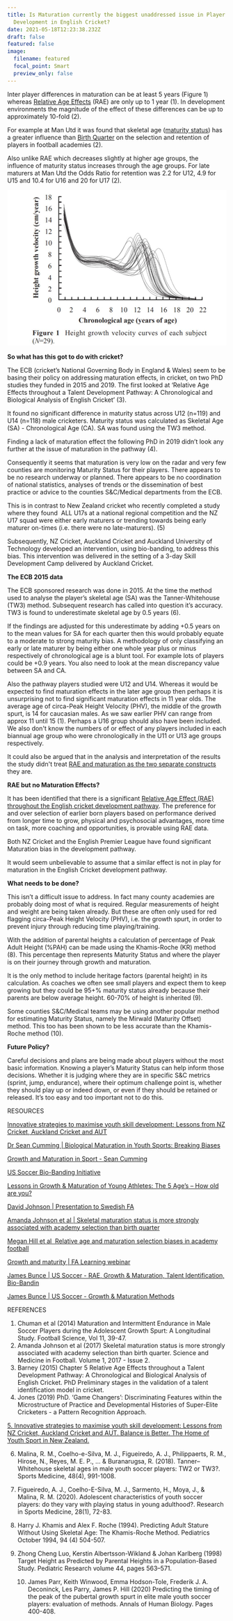 ```yaml
---
title: Is Maturation currently the biggest unaddressed issue in Player ID &
  Development in English Cricket?
date: 2021-05-18T12:23:38.232Z
draft: false
featured: false
image:
  filename: featured
  focal_point: Smart
  preview_only: false
---
```

Inter player differences in maturation can be at least 5 years (Figure 1) whereas [Relative Age Effects](https://onemoresummer.co.uk/post/what-is-relative-age-effect/) (RAE) are only up to 1 year (1). In development environments the magnitude of the effect of these differences can be up to approximately 10-fold (2).   

For example at Man Utd it was found that skeletal age ([maturity status](https://onemoresummer.co.uk/post/what-is-maturity-status/)) has a greater influence than [Birth Quarter](https://onemoresummer.co.uk/post/what-is-birth-quarter/) on the selection and retention of players in football academies (2).

Also unlike RAE which decreases slightly at higher age groups, the influence of maturity status increases through the age groups. For late maturers at Man Utd the Odds Ratio for retention was 2.2 for U12, 4.9 for U15 and 10.4 for U16 and 20 for U17 (2).

![](maturation-curve-variability.jpg)

**So what has this got to do with cricket?**

The ECB (cricket’s National Governing Body in England & Wales) seem to be basing their policy on addressing maturation effects, in cricket, on two PhD studies they funded in 2015 and 2019. The first looked at ‘Relative Age Effects throughout a Talent Development Pathway: A Chronological and Biological Analysis of English Cricket’ (3).

It found no significant difference in maturity status across U12 (n=119) and U14 (n=118) male cricketers. Maturity status was calculated as Skeletal Age (SA) - Chronological Age (CA). SA was found using the TW3 method.

Finding a lack of maturation effect the following PhD in 2019 didn’t look any further at the issue of maturation in the pathway (4).

Consequently it seems that maturation is very low on the radar and very few counties are monitoring Maturity Status for their players. There appears to be no research underway or planned. There appears to be no coordination of national statistics, analyses of trends or the dissemination of best practice or advice to the counties S&C/Medical departments from the ECB.

This is in contrast to New Zealand cricket who recently completed a study where they found  ALL U17s at a national regional competition and the NZ U17 squad were either early maturers or trending towards being early maturer on-times (i.e. there were no late-maturers). (5)

Subsequently, NZ Cricket, Auckland Cricket and Auckland University of Technology developed an intervention, using bio-banding, to address this bias. This intervention was delivered in the setting of a 3-day Skill Development Camp delivered by Auckland Cricket.    

**The ECB 2015 data**

The ECB sponsored research was done in 2015. At the time the method used to analyse the player’s skeletal age (SA) was the Tanner-Whitehouse (TW3) method. Subsequent research has called into question it’s accuracy. TW3 is found to underestimate skeletal age by 0.5 years (6).

If the findings are adjusted for this underestimate by adding +0.5 years on to the mean values for SA for each quarter then this would probably equate to a moderate to strong maturity bias. A methodology of only classifying an early or late maturer by being either one whole year plus or minus respectively of chronological age is a blunt tool. For example lots of players could be +0.9 years. You also need to look at the mean discrepancy value between SA and CA.

Also the pathway players studied were U12 and U14. Whereas it would be expected to find maturation effects in the later age group then perhaps it is unsurprising not to find significant maturation effects in 11 year olds. The average age of circa-Peak Height Velocity (PHV), the middle of the growth spurt, is 14 for caucasian males. As we saw earlier PHV can range from approx 11 until 15 (1). Perhaps a U16 group should also have been included. We also don't know the numbers of or effect of any players included in each biannual age group who were chronologically in the U11 or U13 age groups respectively.

It could also be argued that in the analysis and interpretation of the results the study didn't treat [RAE and maturation as the two separate constructs](https://onemoresummer.co.uk/post/relative-age-and-maturation-effects-are-separate-constructs/) they are.

**RAE but no Maturation Effects?**

It has been identified that there is a significant [Relative Age Effect (RAE) throughout the English cricket development pathway](https://onemoresummer.co.uk/post/relative-age-effect-in-mens-english-cricket-pathway-u15-u19/). The preference for and over selection of earlier born players based on performance derived from longer time to grow, physical and psychosocial advantages, more time on task, more coaching and opportunities, is provable using RAE data. 

Both NZ Cricket and the English Premier League have found significant Maturation bias in the development pathway. 

It would seem unbelievable to assume that a similar effect is not in play for maturation in the English Cricket development pathway. 

**What needs to be done?**

This isn’t a difficult issue to address. In fact many county academies are probably doing most of what is required. Regular measurements of height and weight are being taken already. But these are often only used for red flagging circa-Peak Height Velocity (PHV), i.e. the growth spurt, in order to prevent injury through reducing time playing/training.

With the addition of parental heights a calculation of percentage of Peak Adult Height (%PAH) can be made using the Khamis-Roche (KR) method (8). This percentage then represents Maturity Status and where the player is on their journey through growth and maturation. 

It is the only method to include heritage factors (parental height) in its calculation. As coaches we often see small players and expect them to keep growing but they could be 95+% maturity status already because their parents are below average height. 60-70% of height is inherited (9).

Some counties S&C/Medical teams may be using another popular method for estimating Maturity Status, namely the Mirwald (Maturity Offset) method. This too has been shown to be less accurate than the Khamis-Roche method (10).

**Future Policy?**

Careful decisions and plans are being made about players without the most basic information. Knowing a player’s Maturity Status can help inform those decisions. Whether it is judging where they are in specific S&C metrics (sprint, jump, endurance), where their optimum challenge point is, whether they should play up or indeed down, or even if they should be retained or released. It’s too easy and too important not to do this. 

RESOURCES

[Innovative strategies to maximise youth skill development: Lessons from NZ Cricket, Auckland Cricket and AUT](https://balanceisbetter.org.nz/innovative-strategies-to-maximise-youth-skill-development-lessons-from-nz-cricket-auckland-cricket-and-aut/)

[](https://balanceisbetter.org.nz/innovative-strategies-to-maximise-youth-skill-development-lessons-from-nz-cricket-auckland-cricket-and-aut/)[Dr Sean Cumming | Biological Maturation in Youth Sports: Breaking Biases](https://youtu.be/bTaUQoBHmGg)

[Growth and Maturation in Sport - Sean Cumming](https://youtu.be/6NDZJ-jCoB8)

[US Soccer Bio-Banding Initiative](https://www.youtube.com/watch?v=odcP9Grw6h0&t=1s)

[Lessons in Growth & Maturation of Young Athletes: The 5 Age’s – How old are you?](https://ironmanperformance.org/new-blogs/2020/5/6/lessons-in-growth-amp-maturation-covid-curves-and-the-adolescent-growth-spurt)

[David Johnson | Presentation to Swedish FA](https://www.youtube.com/watch?v=wDE8lyYfZ64&t=1291s)

[Amanda Johnson et al | Skeletal maturation status is more strongly associated with academy selection than birth quarter](https://vimeo.com/476699795)[](https://theathletedp.com/research-reports-relative-age-and-maturation-selection-biases-in-academy-football/)

[Megan Hill et al  Relative age and maturation selection biases in academy football](https://theathletedp.com/research-reports-relative-age-and-maturation-selection-biases-in-academy-football/)

[Growth and maturity | FA Learning webinar](https://youtu.be/LlV9IxUjFb4?t=204)

[James Bunce | US Soccer - RAE, Growth & Maturation, Talent Identification, Bio-Bandin](https://register.gotowebinar.com/register/7840924587170822668)

[James Bunce | US Soccer - Growth & Maturation Methods](https://register.gotowebinar.com/register/3380056380081735691)

[](https://theathletedp.com/research-reports-relative-age-and-maturation-selection-biases-in-academy-football/)

REFERENCES

1. Chuman et al (2014) Maturation and Intermittent Endurance in Male Soccer Players during the Adolescent Growth Spurt: A Longitudinal Study. Football Science, Vol 11, 39-47.
2. Amanda Johnson et al (2017) Skeletal maturation status is more strongly associated with academy selection than birth quarter. Science and Medicine in Football. Volume 1, 2017 - Issue 2.
3. Barney (2015) Chapter 5 Relative Age Effects throughout a Talent Development Pathway: A Chronological and Biological Analysis of English Cricket. PhD Preliminary stages in the validation of a talent identification model in cricket.
4. Jones (2019) PhD. ‘Game Changers’: Discriminating Features within the Microstructure of Practice and Developmental Histories of Super-Elite Cricketers - a Pattern Recognition Approach.

[5. Innovative strategies to maximise youth skill development: Lessons from NZ Cricket, Auckland Cricket and AUT. Balance is Better. The Home of Youth Sport in New Zealand.](https://balanceisbetter.org.nz/innovative-strategies-to-maximise-youth-skill-development-lessons-from-nz-cricket-auckland-cricket-and-aut)

6. Malina, R. M., Coelho-e-Silva, M. J., Figueiredo, A. J., Philippaerts, R. M., Hirose, N., Reyes, M. E. P., ... & Buranarugsa, R. (2018). Tanner–Whitehouse skeletal ages in male youth soccer players: TW2 or TW3?. Sports Medicine, 48(4), 991-1008.
7. Figueiredo, A. J., Coelho-E-Silva, M. J., Sarmento, H., Moya, J., & Malina, R. M. (2020). Adolescent characteristics of youth soccer players: do they vary with playing status in young adulthood?. Research in Sports Medicine, 28(1), 72-83.
8. Harry J. Khamis and Alex F. Roche (1994). Predicting Adult Stature Without Using Skeletal Age: The Khamis-Roche Method. Pediatrics October 1994, 94 (4) 504-507.
9. Zhong Cheng Luo, Kerstin Albertsson-Wikland & Johan Karlberg (1998) Target Height as Predicted by Parental Heights in a Population-Based Study. Pediatric Research volume 44, pages 563–571.

   10. James Parr, Keith Winwood, Emma Hodson-Tole, Frederik J. A. Deconinck, Les Parry, James P. Hill (2020) Predicting the timing of the peak of the pubertal growth spurt in elite male youth soccer players: evaluation of methods. Annals of Human Biology. Pages 400-408.